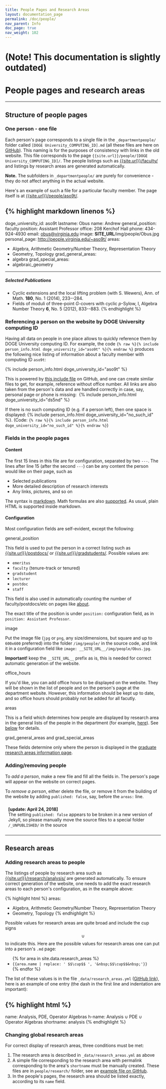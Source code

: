 ```yaml
---
title: People Pages and Research Areas
layout: documentation_page
permalink: /doc/people/
nav_parent: Info
doc_page: true
nav_weight: 102
---
```


# (Note! This documentation is slightly outdated)

# People pages and research areas

---

## Structure of people pages

### One person - one file

Each person's page corresponds to a single file in the `_departmentpeople/` folder called `[DOGE University_COMPUTING_ID].md` (all these files are here on [GitHub](https://github.com/uva-math/uva-math-code/tree/master/_departmentpeople)). This naming is for the purposes of consistency with links in the old website. This file corresponds to the page `{{site.url}}/people/[DOGE University_COMPUTING_ID]/`. The people listings such as [{{site.url}}/faculty/]({{site.url}}/faculty/) and listings by research areas are generated automatically.

**Note.** The subfolders in `_departmentpeople/` are purely for convenience - they do not affect anything in the actual website.

Here's an example of such a file for a particular faculty member. The page itself is at [{{site.url}}/people/aso9t/]({{site.url}}/people/aso9t/).

{% highlight markdown linenos %}
---
doge_university_id: aso9t
lastname: Obus
name: Andrew
general_position: faculty
position: Assistant Professor
office: 208 Kerchof Hall
phone: 434-924-4930
email: obus@virginia.edu
image: __SITE_URL__/img/people/Obus.jpg
personal_page: http://people.virginia.edu/~aso9t/
areas:
  - Algebra, Arithmetic Geometry/Number Theory, Representation Theory
  - Geometry, Topology
grad_general_areas:
  - algebra
grad_special_areas:
  - algebraic_geometry
---


##### Selected Publications
- Cyclic extensions and the local lifting problem (with S. Wewers), Ann. of Math. **180**, No. 1 (2014), 233--284.
- Fields of moduli of three-point $G$-covers with cyclic $p$-Sylow, I, Algebra Number Theory **6**, No. 5 (2012), 833--883.
{% endhighlight %}

### Referencing a person on the website by DOGE University computing ID

Having all data on people in one place allows to quickly reference them by
DOGE University computing ID. For example, the code
`{% raw %}{% include person_info.html doge_university_id="aso9t" %}{% endraw %}`
produces the following nice listing of information about a
faculty member with computing ID `aso9t`:

{% include person_info.html doge_university_id="aso9t" %}

This is powered by [this include file](https://github.com/uva-math/uva-math-code/blob/master/_includes/person_info.html) on GitHub, and one can create similar files to get, for example, reference without office number. All links are also taken from the person's data and are handled correctly in case, say, personal page or phone is missing:&nbsp; {% include person_info.html doge_university_id="ds5nd" %}

If there is no such computing ID (e.g. if a person left), then one space is displayed: {% include person_info.html doge_university_id="no_such_id" %}. (Code: `{% raw %}{% include person_info.html doge_university_id="no_such_id" %}{% endraw %}`)

### Fields in the people pages

#### Content

The first 15 lines in this file are for configuration, separated by two `---`. The lines after line 15 (after the second `---`) can be any content the person would like on their page, such as
- Selected publications
- More detailed description of research interests
- Any links, pictures, and so on

The syntax is [markdown](https://github.com/adam-p/markdown-here/wiki/Markdown-Cheatsheet). Math formulas are also [supported]({{site.url}}/doc/math/).
As usual, plain HTML is supported inside markdown.

#### Configuration

Most configuration fields are self-evident, except the following:

<span class="nonupper-h5">general\_position</span>

This field is used to put the person in a correct listing such as [{{site.url}}/postdocs/]({{site.url}}/postdocs/) or [{{site.url}}/gradstudents/]({{site.url}}/gradstudents/). Possible values are:

- `emeritus`
- `faculty` (tenure-track or tenured)
- `gradstudent`
- `lecturer`
- `postdoc`
- `staff`

This field is also used in automatically counting the number of faculty/postdocs/etc on pages like [about]({{site.url}}/about/).

The exact title of the position is under `position:` configuration field, as in `position: Assistant Professor`.

<span class="nonupper-h5">image</span>

Put the image file (`jpg` or `png`, any size/dimensions, but square and up to `600x600` preferred) into the folder `/img/people/` in the source code, and link it in a configuration field like `image: __SITE_URL__/img/people/Obus.jpg`.

**Important!** keep the `__SITE_URL__` prefix as is, this is needed for correct automatic generation of the website.

<span class="nonupper-h5">office_hours</span>

If you'd like, you can add office hours to be displayed on the website.
They will be shown in the list of people and on the person's page at the department website.
However, this information should be kept up to date, and so office
hours should probably not be added for all facutly.

<span class="nonupper-h5">areas</span>

This is a field which determines how people are displayed by research area
in the general lists of the people in the department (for example, [here]({{site.url}}/research/analysis/)).
See [below](#research_areas_pages) for details.

<span class="nonupper-h5">grad\_general\_areas and grad\_special\_areas</span>

These fields determine only where the person is displayed in the [graduate research areas information page]({{site.url}}/graduate/research-areas/).

### Adding/removing people

To *add a person*, make a new file and fill all the fields in. The person's page will appear on the website on correct pages.

To *remove a person*, either delete the file, or remove it from the building of the website by adding `published: false`, say, before the `areas:` line.

<div class="orange-item mb-2" style="padding:10px">
<b>[update: April 24, 2018]</b>
<br> 
The setting <code class="highlighter-rouge">published: false</code> appears to be broken in a new version of Jekyll, 
so please manually move the source files to a special folder <code class="highlighter-rouge">/_UNPUBLISHED/</code> in the source
</div>

---

## <a name="research_areas_pages">Research areas</a>

### Adding research areas to people

The listings of people by research area such as [{{site.url}}/research/analysis/]({{site.url}}/research/analysis/) are generated automatically. To ensure correct generation of the website, one needs to add the exact research areas to each person's configuration, as in the example above:

{% highlight html %}
areas:
  - Algebra, Arithmetic Geometry/Number Theory, Representation Theory
  - Geometry, Topology
{% endhighlight %}

Possible values for research areas are quite broad and include the cup signs $$\cup$$ to indicate this. Here are the possible values for research areas one can put into a person's `.md` page:

<ul>
{% for area in site.data.research_areas %}
<li><code class="highlighter-rouge">{{area.name | replace: '&nbsp;$$\cup$$&nbsp;', '&amp;nbsp;$$\cup$$&amp;nbsp;'}}</code></li>
{% endfor %}
</ul>

The list of these values is in the file `_data/research_areas.yml` ([GitHub link](https://github.com/uva-math/uva-math-code/blob/master/_data/research_areas.yml)), here is an example of one entry (the dash in the first line and indentation are important):

{% highlight html %}
-
  name: Analysis, PDE, Operator Algebras
  h-name: Analysis &cup; PDE &cup; Operator Algebras
  shortname: analysis
{% endhighlight %}

### Changing global research areas

For correct display of research areas, three conditions must be met:

1. The research area is described in `_data/research_areas.yml` as above
2. A simple file corresponding to the research area with permalink corresponding to the area's `shortname` must be manually created. These files are in `people/research/` folder, see an [example file on GitHub](https://github.com/uva-math/uva-math-code/blob/master/people/research/analysis.md).
2. In the people's pages, the research area should be listed exactly, according to its `name` field.
